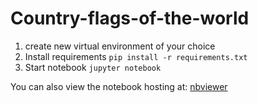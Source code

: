  # Country-flags-of-the-world


1. create new virtual environment of your choice
2. Install requirements
`pip install -r requirements.txt`
3. Start notebook
`jupyter notebook`

You can also view the notebook hosting at: [nbviewer](https://nbviewer.ipython.org/github/aishraghavan/Country-flags-of-the-world/blob/main/Country%20flags%20of%20the%20world.ipynb)
